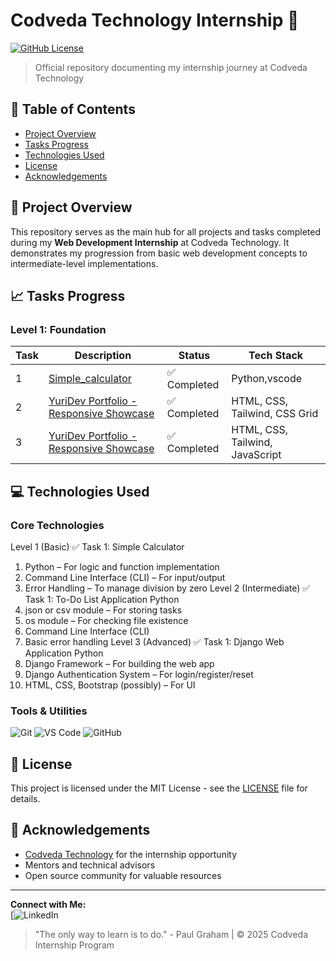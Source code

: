 # Codveda Technology Internship 🚀

[![GitHub License](https://img.shields.io/badge/license-MIT-blue.svg)](LICENSE)

> Official repository documenting my internship journey at Codveda Technology

## 📌 Table of Contents
- [Project Overview](#-project-overview)
- [Tasks Progress](#-tasks-progress)
- [Technologies Used](#-technologies-used)
- [License](#-license)
- [Acknowledgements](#-acknowledgements)

## 🌟 Project Overview
This repository serves as the main hub for all projects and tasks completed during my **Web Development Internship** at Codveda Technology. It demonstrates my progression from basic web development concepts to intermediate-level implementations.

## 📈 Tasks Progress
### Level 1: Foundation
| Task | Description | Status | Tech Stack |
|------|-------------|--------|------------|
| 1 | [Simple_calculator](./Level-Basic/Task1) | ✅ Completed | Python,vscode |
| 2 | [YuriDev Portfolio - Responsive Showcase](./Level-Basic/Task2) | ✅ Completed | HTML, CSS, Tailwind, CSS Grid |
| 3 |[YuriDev Portfolio - Responsive Showcase](./Level-Basic/Task3) | ✅ Completed | HTML, CSS, Tailwind, JavaScript |

## 💻 Technologies Used
### Core Technologies
Level 1 (Basic)
✅ Task 1: Simple Calculator
1. Python – For logic and function implementation
2. Command Line Interface (CLI) – For input/output
3. Error Handling – To manage division by zero
Level 2 (Intermediate)
✅ Task 1: To-Do List Application
Python
1. json or csv module – For storing tasks
2. os module – For checking file existence
3. Command Line Interface (CLI)
4. Basic error handling
Level 3 (Advanced)
✅ Task 1: Django Web Application
Python
1. Django Framework – For building the web app
2. Django Authentication System – For login/register/reset
3. HTML, CSS, Bootstrap (possibly) – For UI


### Tools & Utilities
![Git](https://img.shields.io/badge/Git-F05032?style=for-the-badge&logo=git&logoColor=white)
![VS Code](https://img.shields.io/badge/VS_Code-007ACC?style=for-the-badge&logo=visual-studio-code&logoColor=white)
![GitHub](https://img.shields.io/badge/GitHub-181717?style=for-the-badge&logo=github&logoColor=white)

## 📄 License
This project is licensed under the MIT License - see the [LICENSE](LICENSE) file for details.

## 🙏 Acknowledgements
- [Codveda Technology](https://codveda.com) for the internship opportunity
- Mentors and technical advisors
- Open source community for valuable resources

---

**Connect with Me:**  
[![LinkedIn](www.linkedin.com/in/soumik-paira-120b16291)

> "The only way to learn is to do." - Paul Graham | © 2025 Codveda Internship Program


